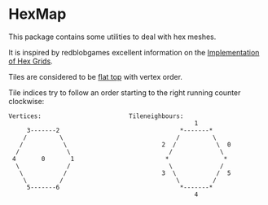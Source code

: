 # HexMap
This package contains some utilities to deal with hex meshes.

It is inspired by redblobgames excellent information on the [Implementation of Hex Grids](https://www.redblobgames.com/grids/hexagons/implementation.html).

Tiles are considered to be [flat top](https://www.redblobgames.com/grids/hexagons/#coordinates) with vertex order.

Tile indices try to  follow an order starting to the right running counter clockwise:
```
Vertices:                        Tileneighbours:
                                                   1 
     3-------2                                 *-------*
    /         \                               /         \
   /           \                          2  /           \  0
  /             \                           /             \
 4       0       1                         *               *
  \             /                           \             /
   \           /                          3  \           /  5
    \         /                               \         /
     5-------6                                 *-------*
                                                   4
```